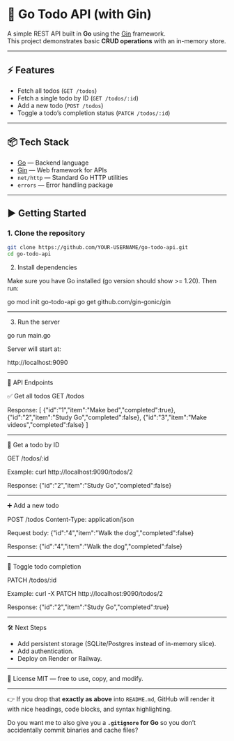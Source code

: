 # 📝 Go Todo API (with Gin)

A simple REST API built in **Go** using the [Gin](https://github.com/gin-gonic/gin) framework.  
This project demonstrates basic **CRUD operations** with an in-memory store.

---

## ⚡ Features

- Fetch all todos (`GET /todos`)
- Fetch a single todo by ID (`GET /todos/:id`)
- Add a new todo (`POST /todos`)
- Toggle a todo’s completion status (`PATCH /todos/:id`)

---

## 📦 Tech Stack

- [Go](https://golang.org/) — Backend language
- [Gin](https://github.com/gin-gonic/gin) — Web framework for APIs
- `net/http` — Standard Go HTTP utilities
- `errors` — Error handling package

---

## ▶️ Getting Started

### 1. Clone the repository

```bash
git clone https://github.com/YOUR-USERNAME/go-todo-api.git
cd go-todo-api

```

2. Install dependencies

Make sure you have Go installed (go version should show >= 1.20).
Then run:

go mod init go-todo-api
go get github.com/gin-gonic/gin

---

3. Run the server

go run main.go

Server will start at:

http://localhost:9090

---

🔗 API Endpoints

✅ Get all todos
GET /todos

Response:
[
{"id":"1","item":"Make bed","completed":true},
{"id":"2","item":"Study Go","completed":false},
{"id":"3","item":"Make videos","completed":false}
]

---

📌 Get a todo by ID

GET /todos/:id

Example:
curl http://localhost:9090/todos/2

Response:
{"id":"2","item":"Study Go","completed":false}

---

➕ Add a new todo

POST /todos
Content-Type: application/json

Request body:
{"id":"4","item":"Walk the dog","completed":false}

Response:
{"id":"4","item":"Walk the dog","completed":false}

---

🔄 Toggle todo completion

PATCH /todos/:id

Example:
curl -X PATCH http://localhost:9090/todos/2

Response:
{"id":"2","item":"Study Go","completed":true}

---

🛠️ Next Steps

- Add persistent storage (SQLite/Postgres instead of in-memory slice).
- Add authentication.
- Deploy on Render or Railway.

---

📜 License
MIT — free to use, copy, and modify.

---

👉 If you drop that **exactly as above** into `README.md`, GitHub will render it with nice headings, code blocks, and syntax highlighting.

Do you want me to also give you a **`.gitignore` for Go** so you don’t accidentally commit binaries and cache files?
